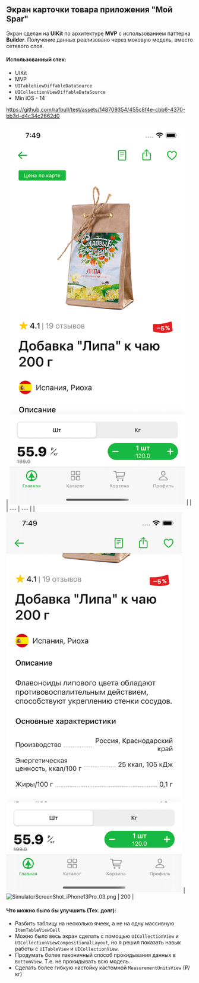 

## Экран карточки товара приложения **"Мой Spar"**

Экран сделан на **UIKit** по архитектуре **MVP** с использованием паттерна **Builder**. Получение данных реализовано через моковую модель, вместо сетевого слоя.
#### Использованный стек:

- UIKit
- MVP
- `UITableViewDiffableDataSource`
- `UICollectionViewDiffableDataSource`
- Min iOS - 14

https://github.com/rafbull/test/assets/148709354/455c8f4e-cbb6-4370-bb3d-d4c34c2662d0

| ![SimulatorScreenShot_iPhone13Pro_01.png | 200](Screenshots/SimulatorScreenShot_iPhone13Pro_01.png) |  |
| --- | --- |
| ![SimulatorScreenShot_iPhone13Pro_02.png | 200](Screenshots/SimulatorScreenShot_iPhone13Pro_02.png) | ![SimulatorScreenShot_iPhone13Pro_03.png | 200](SimulatorScreenShot_iPhone13Pro_03.png) |

#### Что можно было бы улучшить (Тех. долг):
- Разбить  таблицу на несколько ячеек, а не на одну массивную `ItemTableViewCell`
- Можно было весь экран сделать с помощью `UICollectionView` и `UICollectionViewCompositionalLayout`, но я решил показать навык работы с `UITableView` и `UICollectionView`. 
- Продумать более лаконичный способ прокидывания данных в `BottomView`. Т.е. не прокидывать всю модель. 
- Сделать более гибкую настойку кастомной `MeasurementUnitsView` (₽/кг)
